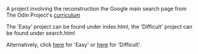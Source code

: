 A project involving the reconstruction the Google main search page from The Odin Project's [curriculum](http://www.theodinproject.com/courses/web-development-101/lessons/html-css)

The 'Easy' project can be found under index.html, the 'Difficult' project can be found under search.html

Alternatively, click [here](https://www.herringtonjc.github.io/google-homepage/index.html) for 'Easy' or [here](https://herringtonjc.github.io/google-homepage/search.html) for 'Difficult'.

